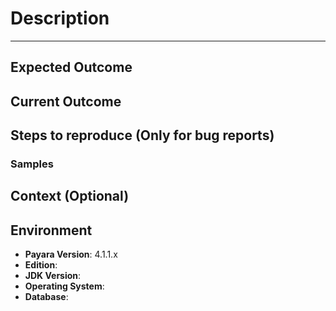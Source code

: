 # Description #
----------

<!--- Brief summary description of the bug or enhancement request -->

## Expected Outcome

<!-- If reporting a bug, give a detailed summary of the expected behavior the server and/or deployed applications SHOULD exhibit after executing the steps described below. If possible quote Java EE specification's sections or link to Glassfish or Payara's official documentation as evidence. -->

<!-- If making an enhancement request, give a detailed explanation of how this new or updated feature should work -->

## Current Outcome

<!-- If reporting a bug, give a detailed summary of the actual behavior the server and/or deployed applications exhibit after executing the steps described below. Please put emphasis on any unwanted results. -->

<!-- If making an enhancement request, explain the drawbacks and disadvantages of the targeted feature (or lack of it) -->

## Steps to reproduce (Only for bug reports) 

<!-- 

If possible it is always preferred if you host a test case as a maven project on Github that simply demonstrates the issue.
If this is not appropriate then describe the test to reproduce the bug in a series of steps. Make each step simple to follow by describing configuration changes, commands to run or simple instructions; for example:

1 -**  Start the domain

    ./asadmin start-domain payaradomain

2 -**  Configure an HTTP network listener in the admin console:

[Attach screenshots of Payara's Server console, to illustrate]

3 -**  Make changes to the domain.xml configuration:

	<java-config classpath-suffix="" debug-options="-agentlib:jdwp=transport=dt_socket,server=y,suspend=n,address=9009" system-classpath="">
        <jvm-options>-server</jvm-options>
		...
	</java-config>

-->

### Samples

<!-- Include a link to a [SCCE](http://sscce.org/ "Short, Self-Contained, Correct Example") that helps reproduce the issue faster. Structuring a Maven project is strongly recommended if possible -->

## Context (Optional)

<!-- Give details on this issue has affected you, for example: What are you trying to accomplish?
Providing context helps us come up with a solution that is most useful for your scenario. -->

## Environment ##

- **Payara Version**: 4.1.1.x
- **Edition**: <!-- Full/Web/Blue/Micro -->
- **JDK Version**: <!-- 6/7/8 uXX - Oracle/IBM/OpenJDK -->
- **Operating System**: <!-- Windows / Linux / Mac -->
- **Database**: <!-- Oracle/MySQL/MariaDB/PostGres/DB2/SQL Server -->

